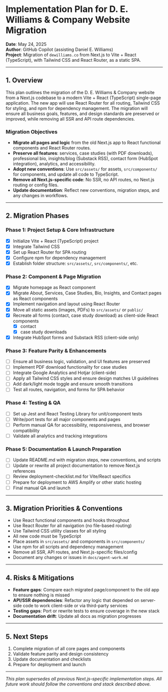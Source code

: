 # Implementation Plan for D. E. Williams & Company Website Migration

**Date**: May 24, 2025  
**Author**: GitHub Copilot (assisting Daniel E. Williams)  
**Project**: Migration of `dewilliams.co` from Next.js to Vite + React (TypeScript), with Tailwind CSS and React Router, as a static SPA.

---

## 1. Overview

This plan outlines the migration of the D. E. Williams & Company website from a Next.js codebase to a modern Vite + React (TypeScript) single-page application. The new app will use React Router for all routing, Tailwind CSS for styling, and npm for dependency management. The migration will ensure all business goals, features, and design standards are preserved or improved, while removing all SSR and API route dependencies.

### Migration Objectives
- **Migrate all pages and logic** from the old Next.js app to React functional components and React Router routes.
- **Preserve all features**: services, case studies (with PDF downloads), professional bio, insights/blog (Substack RSS), contact form (HubSpot integration), analytics, and accessibility.
- **Adopt new conventions**: Use `src/assets/` for assets, `src/components/` for components, and update all code to TypeScript.
- **Remove all Next.js-specific code**: No SSR, no API routes, no Next.js routing or config files.
- **Update documentation**: Reflect new conventions, migration steps, and any changes in workflows.

---

## 2. Migration Phases

### Phase 1: Project Setup & Core Infrastructure
- [x] Initialize Vite + React (TypeScript) project
- [x] Integrate Tailwind CSS
- [x] Set up React Router for SPA routing
- [x] Configure npm for dependency management
- [x] Establish folder structure: `src/assets/`, `src/components/`, etc.

### Phase 2: Component & Page Migration
- [x] Migrate homepage as React component
- [x] Migrate About, Services, Case Studies, Bio, Insights, and Contact pages as React components
- [x] Implement navigation and layout using React Router
- [x] Move all static assets (images, PDFs) to `src/assets/` or `public/`
- [x] Recreate all forms (contact, case study download) as client-side React components
  - [x] contact
  - [x] case study downloads
- [x] Integrate HubSpot forms and Substack RSS (client-side only)

### Phase 3: Feature Parity & Enhancements
- [ ] Ensure all business logic, validation, and UI features are preserved
- [ ] Implement PDF download functionality for case studies
- [ ] Integrate Google Analytics and Hotjar (client-side)
- [ ] Apply all Tailwind CSS styles and ensure design matches UI guidelines
- [ ] Add dark/light mode toggle and ensure smooth transitions
- [ ] Test all routes, navigation, and forms for SPA behavior

### Phase 4: Testing & QA
- [ ] Set up Jest and React Testing Library for unit/component tests
- [ ] Write/port tests for all major components and pages
- [ ] Perform manual QA for accessibility, responsiveness, and browser compatibility
- [ ] Validate all analytics and tracking integrations

### Phase 5: Documentation & Launch Preparation
- [ ] Update README.md with migration steps, new conventions, and scripts
- [ ] Update or rewrite all project documentation to remove Next.js references
- [ ] Review deployment-checklist.md for Vite/React specifics
- [ ] Prepare for deployment to AWS Amplify or other static hosting
- [ ] Final manual QA and launch

---

## 3. Migration Priorities & Conventions
- Use React functional components and hooks throughout
- Use React Router for all navigation (no file-based routing)
- Use Tailwind CSS utility classes for all styling
- All new code must be TypeScript
- Place assets in `src/assets/` and components in `src/components/`
- Use npm for all scripts and dependency management
- Remove all SSR, API routes, and Next.js-specific files/config
- Document any changes or issues in `docs/agent-work.md`

---

## 4. Risks & Mitigations
- **Feature gaps**: Compare each migrated page/component to the old app to ensure nothing is missed
- **API/SSR dependencies**: Refactor any logic that depended on server-side code to work client-side or via third-party services
- **Testing gaps**: Port or rewrite tests to ensure coverage in the new stack
- **Documentation drift**: Update all docs as migration progresses

---

## 5. Next Steps
1. Complete migration of all core pages and components
2. Validate feature parity and design consistency
3. Update documentation and checklists
4. Prepare for deployment and launch

---

*This plan supersedes all previous Next.js-specific implementation steps. All future work should follow the conventions and stack described above.*